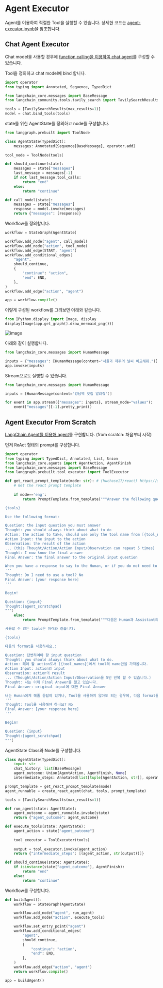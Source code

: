 # Agent Executor

Agent를 이용하여 적절한 Tool을 실행할 수 있습니다. 상세한 코드는 [agent-executor.ipynb](./agent/agent-executor.ipynb)을 참조합니다.

## Chat Agent Executor

Chat model을 사용할 경우에 [function calling을 이용하여 chat agent](https://github.com/langchain-ai/langgraph/blob/main/examples/chat_agent_executor_with_function_calling/base.ipynb)를 구성할 수 있습니다. 

Tool을 정의하고 chat model에 bind 합니다. 

```python
import operator
from typing import Annotated, Sequence, TypedDict

from langchain_core.messages import BaseMessage
from langchain_community.tools.tavily_search import TavilySearchResults

tools = [TavilySearchResults(max_results=1)]
model = chat.bind_tools(tools)
```

state를 위한 AgentState를 정의하고 node를 구성합니다.

```python
from langgraph.prebuilt import ToolNode

class AgentState(TypedDict):
    messages: Annotated[Sequence[BaseMessage], operator.add]
    
tool_node = ToolNode(tools)

def should_continue(state):
    messages = state["messages"]
    last_message = messages[-1]
    if not last_message.tool_calls:
        return "end"
    else:
        return "continue"

def call_model(state):
    messages = state["messages"]
    response = model.invoke(messages)
    return {"messages": [response]}
```

Workflow를 정의합니다.

```python
workflow = StateGraph(AgentState)

workflow.add_node("agent", call_model)
workflow.add_node("action", tool_node)
workflow.add_edge(START, "agent")
workflow.add_conditional_edges(
    "agent",
    should_continue,
    {
        "continue": "action",
        "end": END,
    },
)
workflow.add_edge("action", "agent")

app = workflow.compile()
```

이렇게 구성된 workflow를 그려보면 아래와 같습니다.
```python
from IPython.display import Image, display
display(Image(app.get_graph().draw_mermaid_png()))
```

![image](https://github.com/kyopark2014/llm-agent/assets/52392004/865ddc21-8492-437d-bbbc-3a9a45728a25)

아래와 같이 실행합니다.

```python
from langchain_core.messages import HumanMessage

inputs = {"messages": [HumanMessage(content="서울과 제주의 날씨 비교해줘.")]}
app.invoke(inputs)
```

Stream으로도 실행할 수 있습니다.

```python
from langchain_core.messages import HumanMessage

inputs = [HumanMessage(content="강남역 맛집 알려줘")]

for event in app.stream({"messages": inputs}, stream_mode="values"):    
    event["messages"][-1].pretty_print()
```

## Agent Executor From Scratch

[LangChain Agent를 이용해 agent](https://github.com/langchain-ai/langgraph/blob/main/examples/agent_executor/base.ipynb)를 구현합니다. (from scratch: 처음부터 시작)

먼저 ReAct 형태의 prompt를 구성합니다. 

```python
import operator
from typing import TypedDict, Annotated, List, Union
from langchain_core.agents import AgentAction, AgentFinish
from langchain_core.messages import BaseMessage
from langgraph.prebuilt.tool_executor import ToolExecutor

def get_react_prompt_template(mode: str): # (hwchase17/react) https://smith.langchain.com/hub/hwchase17/react
    # Get the react prompt template
    
    if mode=='eng':
        return PromptTemplate.from_template("""Answer the following questions as best you can. You have access to the following tools:

{tools}

Use the following format:

Question: the input question you must answer
Thought: you should always think about what to do
Action: the action to take, should use only the tool name from [{tool_names}]
Action Input: the input to the action
Observation: the result of the action
... (this Thought/Action/Action Input/Observation can repeat 5 times)
Thought: I now know the final answer
Final Answer: the final answer to the original input question

When you have a response to say to the Human, or if you do not need to use a tool, you MUST use the format:
'''
Thought: Do I need to use a tool? No
Final Answer: [your response here]
'''

Begin!

Question: {input}
Thought:{agent_scratchpad}
""")
    else: 
        return PromptTemplate.from_template("""다음은 Human과 Assistant의 친근한 대화입니다. Assistant은 상황에 맞는 구체적인 세부 정보를 충분히 제공합니다. Assistant의 이름은 서연이고, 모르는 질문을 받으면 솔직히 모른다고 말합니다.

사용할 수 있는 tools은 아래와 같습니다:

{tools}

다음의 format을 사용하세요.:

Question: 답변하여야 할 input question 
Thought: you should always think about what to do. 
Action: 해야 할 action로서 [{tool_names}]에서 tool의 name만을 가져옵니다. 
Action Input: action의 input
Observation: action의 result
... (Thought/Action/Action Input/Observation을 5번 반복 할 수 있습니다.)
Thought: 나는 이제 Final Answer를 알고 있습니다. 
Final Answer: original input에 대한 Final Answer

너는 Human에게 해줄 응답이 있거나, Tool을 사용하지 않아도 되는 경우에, 다음 format을 사용하세요.:
'''
Thought: Tool을 사용해야 하나요? No
Final Answer: [your response here]
'''

Begin!

Question: {input}
Thought:{agent_scratchpad}
""")
```

AgentState Class와 Node를 구성합니다. 

```python
class AgentState(TypedDict):
    input: str
    chat_history: list[BaseMessage]
    agent_outcome: Union[AgentAction, AgentFinish, None]
    intermediate_steps: Annotated[list[tuple[AgentAction, str]], operator.add]

prompt_template = get_react_prompt_template(mode)
agent_runnable = create_react_agent(chat, tools, prompt_template)

tools = [TavilySearchResults(max_results=1)]

def run_agent(state: AgentState):
    agent_outcome = agent_runnable.invoke(state)
    return {"agent_outcome": agent_outcome}

def execute_tools(state: AgentState):
    agent_action = state["agent_outcome"]
    
    tool_executor = ToolExecutor(tools)
    
    output = tool_executor.invoke(agent_action)
    return {"intermediate_steps": [(agent_action, str(output))]}

def should_continue(state: AgentState):
    if isinstance(state["agent_outcome"], AgentFinish):
        return "end"
    else:
        return "continue"
```

Workflow를 구성합니다.

```python
def buildAgent():
    workflow = StateGraph(AgentState)

    workflow.add_node("agent", run_agent)
    workflow.add_node("action", execute_tools)

    workflow.set_entry_point("agent")
    workflow.add_conditional_edges(
        "agent",
        should_continue,
        {
            "continue": "action",
            "end": END,
        },
    )
    workflow.add_edge("action", "agent")
    return workflow.compile()    

app = buildAgent()
```



